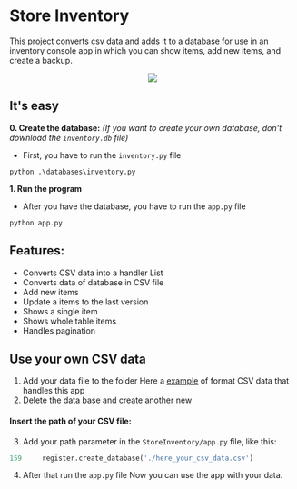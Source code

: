 # Store Inventory
This project converts csv data and adds it to a database for use in an inventory console app
in which you can show items, add new items, and create a backup.

<p align="center">
    <img src="https://github.com/windyludev/StoreInventory/blob/master/imgs/store_inventory.jpg"/>
</p>

## It's easy
**0. Create the database:** _(If you want to create your own database, don't download the `inventory.db` file)_
* First, you have to run the `inventory.py` file
```
python .\databases\inventory.py
```
**1. Run the program**
* After you have the database, you have to run the `app.py` file
```
python app.py
```

## Features:
* Converts CSV data into a handler List 
* Converts data of database in CSV file
* Add new items
* Update a items to the last version 
* Shows a single item
* Shows whole table items
* Handles pagination

## Use your own CSV data
1. Add your data file to the folder
Here a [example](https://github.com/windyludev/StoreInventory/blob/master/backup/backup.csv) of format CSV data that handles this app
2. Delete the data base and create another new
#### Insert the path of your CSV file:
3. Add your path parameter in the `StoreInventory/app.py` file, like this:
```python
159     register.create_database('./here_your_csv_data.csv')
```
4. After that run the `app.py` file
Now you can use the app with your data.
